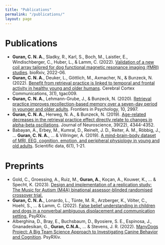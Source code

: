 ```yaml
---
title: "Publications"
permalink: "/publications/"
layout: page
---
```


# Publications 

 - **Guran, C. N. A.**, Sladky, R., Karl, S., Boch, M., Laistler, E., Windischberger, C., Huber, L., & Lamm, C. (2022). [Validation of a new coil array tailored for dog functional magnetic resonance imaging (fMRI) studies](https://www.eneuro.org/content/10/3/ENEURO.0083-22.2022). bioRxiv, 2022-06.
 - **Guran, C. N. A.**, Deuker, L., Göttlich, M., Axmacher, N., & Bunzeck, N. (2022). [Benefit from retrieval practice is linked to temporal and frontal activity in healthy young and older humans](https://academic.oup.com/cercorcomms/article/3/1/tgac009/6529998). Cerebral Cortex Communications, 3(1), tgac009.
 - **Guran, C. N. A.**, Lehmann-Grube, J., & Bunzeck, N. (2020). [Retrieval practice improves recollection-based memory over a seven-day period in younger and older adults](https://www.frontiersin.org/articles/10.3389/fpsyg.2019.02997/full). Frontiers in Psychology, 10, 2997.
 - **Guran, C. N. A.**, Herweg, N. A., & Bunzeck, N. (2019). [Age-related decreases in the retrieval practice effect directly relate to changes in alpha-beta oscillations](https://www.jneurosci.org/content/39/22/4344). Journal of Neuroscience, 39(22), 4344-4352.
 - Babayan, A., Erbey, M., Kumral, D., Reinelt, J. D., Reiter, A. M., Röbbig, J., ... **Guran, C. N. A.**, ... & Villringer, A. (2019). [A mind-brain-body dataset of MRI, EEG, cognition, emotion, and peripheral physiology in young and old adults](https://www.nature.com/articles/sdata2018308). Scientific data, 6(1), 1-21.

# Preprints

- Gold, C., Groessing, A., Ruiz, M., **Guran, A.**, Koçan, A., Kouwer, K., ... & Specht, K. (2023). [Design and implementation of a replication study: The Music for Autism (M4A) binational assessor-blinded randomised crossover trial.](https://www.researchsquare.com/article/rs-2478719/v1)
- **Guran, C. N. A.**, Lonardo, L., Tünte, M. R., Arzberger, K., Völter, C., Hoehl, S., ... & Lamm, C. (2022). [False belief understanding in children and dogs in a nonverbal ambiguous displacement and communication setting.](https://psyarxiv.com/s5ygj/download/?format=pdf) PsyRXiv. 
- Alberghina, D., Bray, E., Buchsbaum, D., Byosiere, S. E., Espinosa, J., Gnanadesikan, G., **Guran, C.N.A.**, ... & Stevens, J. R. (2022). [ManyDogs Project: A Big Team Science Approach to Investigating Canine Behavior and Cognition](https://psyarxiv.com/j82uc/download?format=pdf). PsyRXiv. 

